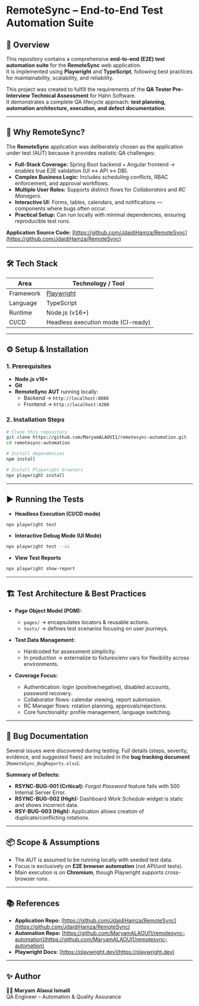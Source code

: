 # RemoteSync – End-to-End Test Automation Suite

## 📖 Overview
This repository contains a comprehensive **end-to-end (E2E) test automation suite** for the **RemoteSync** web application.  
It is implemented using **Playwright** and **TypeScript**, following best practices for maintainability, scalability, and reliability.  

This project was created to fulfill the requirements of the **QA Tester Pre-Interview Technical Assessment** for Hahn Software.  
It demonstrates a complete QA lifecycle approach: **test planning, automation architecture, execution, and defect documentation**.

---

## 🎯 Why RemoteSync?
The **RemoteSync** application was deliberately chosen as the application under test (AUT) because it provides realistic QA challenges:

- **Full-Stack Coverage:** Spring Boot backend + Angular frontend → enables true E2E validation (UI ↔ API ↔ DB).  
- **Complex Business Logic:** Includes scheduling conflicts, RBAC enforcement, and approval workflows.  
- **Multiple User Roles:** Supports distinct flows for *Collaborators* and *RC Managers*.  
- **Interactive UI:** Forms, tables, calendars, and notifications — components where bugs often occur.  
- **Practical Setup:** Can run locally with minimal dependencies, ensuring reproducible test runs.  

**Application Source Code:** [https://github.com/JdaidiHamza/RemoteSync](https://github.com/JdaidiHamza/RemoteSync)

---

## 🛠️ Tech Stack

| Area       | Technology / Tool                              |
|------------|-----------------------------------------------|
| Framework  | [Playwright](https://playwright.dev/)          |
| Language   | TypeScript                                     |
| Runtime    | Node.js (v16+)                                 |
| CI/CD      | Headless execution mode (CI-ready)             |

---

## ⚙️ Setup & Installation

### 1. Prerequisites
- **Node.js v16+**  
- **Git**  
- **RemoteSync AUT** running locally:
  - Backend → `http://localhost:8080`
  - Frontend → `http://localhost:4200`

### 2. Installation Steps
```bash
# Clone this repository
git clone https://github.com/MaryamALAOUI1/remotesync-automation.git
cd remotesync-automation

# Install dependencies
npm install

# Install Playwright browsers
npx playwright install
```

---

## ▶️ Running the Tests

- **Headless Execution (CI/CD mode)**  
```bash
npx playwright test
```

- **Interactive Debug Mode (UI Mode)**  
```bash
npx playwright test --ui
```

- **View Test Reports**  
```bash
npx playwright show-report
```

---

## 🏗️ Test Architecture & Best Practices

- **Page Object Model (POM):**  
  - `pages/` → encapsulates locators & reusable actions.  
  - `tests/` → defines test scenarios focusing on user journeys.  

- **Test Data Management:**  
  - Hardcoded for assessment simplicity.  
  - In production → externalize to fixtures/env vars for flexibility across environments.  

- **Coverage Focus:**  
  - Authentication: login (positive/negative), disabled accounts, password recovery.  
  - Collaborator flows: calendar viewing, report submission.  
  - RC Manager flows: rotation planning, approvals/rejections.  
  - Core functionality: profile management, language switching.  

---

## 🐞 Bug Documentation

Several issues were discovered during testing. Full details (steps, severity, evidence, and suggested fixes) are included in the **bug tracking document** (`RemoteSync_BugReports.xlsx`).  

**Summary of Defects:**  
- **RSYNC-BUG-001 (Critical):** *Forgot Password* feature fails with 500 Internal Server Error.  
- **RSYNC-BUG-002 (High):** Dashboard *Work Schedule* widget is static and shows incorrect data.  
- **RSY-BUG-003 (High):** Application allows creation of duplicate/conflicting rotations.  

---

## 📦 Scope & Assumptions
- The AUT is assumed to be running locally with seeded test data.  
- Focus is exclusively on **E2E browser automation** (not API/unit tests).  
- Main execution is on **Chromium**, though Playwright supports cross-browser runs.  

---

## 📚 References
- **Application Repo:** [https://github.com/JdaidiHamza/RemoteSync](https://github.com/JdaidiHamza/RemoteSync)  
- **Automation Repo:** [https://github.com/MaryamALAOUI1/remotesync-automation](https://github.com/MaryamALAOUI1/remotesync-automation)  
- **Playwright Docs:** [https://playwright.dev](https://playwright.dev)  

---

## ✨ Author
👩‍💻 **Maryam Alaoui Ismaili**  
QA Engineer – Automation & Quality Assurance  
